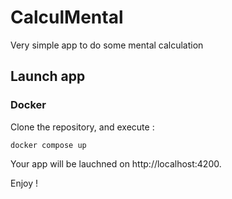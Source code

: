 # CalculMental

Very simple app to do some mental calculation

## Launch app 
### Docker
Clone the repository, and execute :
```docker
docker compose up
```
Your app will be lauchned on http://localhost:4200.

Enjoy !
